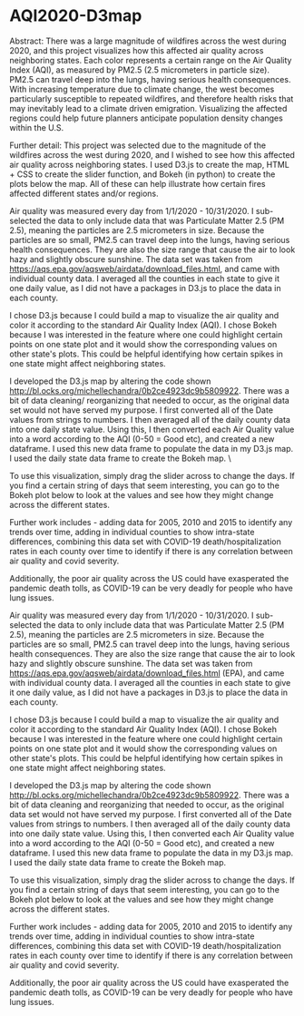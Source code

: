 # AQI2020-D3map

Abstract:
There was a large magnitude of wildfires across the west during 2020, and this project visualizes how this affected air quality across neighboring states. Each color represents a certain range on the Air Quality Index (AQI), as measured by PM2.5 (2.5 micrometers in particle size). PM2.5 can travel deep into the lungs, having serious health consequences. With increasing temperature due to climate change, the west becomes particularly susceptible to repeated wildfires, and therefore health risks that may inevitably lead to a climate driven emigration. Visualizing the affected regions could help future planners anticipate population density changes within the U.S.


Further detail:
This project was selected due to the magnitude of the wildfires across the west during 2020, and I wished to see how this affected air quality across neighboring states. I used D3.js to create the map, HTML + CSS to create the slider function, and Bokeh (in python) to create the plots below the map. All of these can help illustrate how certain fires affected different states and/or regions. 

Air quality was measured every day from 1/1/2020 - 10/31/2020. I sub-selected the data to only include data that was Particulate Matter 2.5 (PM 2.5), meaning the particles are 2.5 micrometers in size. Because the particles are so small, PM2.5 can travel deep into the lungs, having serious health consequences. They are also the size range that cause the air to look hazy and slightly obscure sunshine. The data set was taken from https://aqs.epa.gov/aqsweb/airdata/download_files.html, and came with individual county data. I averaged all the counties in each state to give it one daily value, as I did not have a packages in D3.js to place the data in each county. 

I chose D3.js because I could build a map to visualize the air quality and color it according to the standard Air Quality Index (AQI). I chose Bokeh because I was interested in the feature where one could highlight certain points on one state plot and it would show the corresponding values on other state's plots. This could be helpful identifying how certain spikes in one state might affect neighboring states.

I developed the D3.js map by altering the code shown http://bl.ocks.org/michellechandra/0b2ce4923dc9b5809922. There was a bit of data cleaning/ reorganizing that needed to occur, as the original data set would not have served my purpose. I first converted all of the Date values from strings to numbers. I then averaged all of the daily county data into one daily state value. Using this, I then converted each Air Quality value into a word according to the AQI (0-50 = Good etc), and created a new dataframe. I used this new data frame to populate the data in my D3.js map. I used the daily state data frame to create the Bokeh map. \

To use this visualization, simply drag the slider across to change the days. If you find a certain string of days that seem interesting, you can go to the Bokeh plot below to look at the values and see how they might change across the different states. 

Further work includes - adding data for 2005, 2010 and 2015 to identify any trends over time, adding in individual counties to show intra-state differences, combining this data set with COVID-19 death/hospitalization rates in each county over time to identify if there is any correlation between air quality and covid severity. 

Additionally, the poor air quality across the US could have exasperated the pandemic death tolls, as COVID-19 can be very deadly for people who have lung issues.

Air quality was measured every day from 1/1/2020 - 10/31/2020. I sub-selected the data to only include data that was Particulate Matter 2.5 (PM 2.5), meaning the particles are 2.5 micrometers in size. Because the particles are so small, PM2.5 can travel deep into the lungs, having serious health consequences. They are also the size range that cause the air to look hazy and slightly obscure sunshine. The data set was taken from https://aqs.epa.gov/aqsweb/airdata/download_files.html (EPA), and came with individual county data. I averaged all the counties in each state to give it one daily value, as I did not have a packages in D3.js to place the data in each county. 

I chose D3.js because I could build a map to visualize the air quality and color it according to the standard Air Quality Index (AQI). I chose Bokeh because I was interested in the feature where one could highlight certain points on one state plot and it would show the corresponding values on other state's plots. This could be helpful identifying how certain spikes in one state might affect neighboring states.

I developed the D3.js map by altering the code shown http://bl.ocks.org/michellechandra/0b2ce4923dc9b5809922. There was a bit of data cleaning and reorganizing that needed to occur, as the original data set would not have served my purpose. I first converted all of the Date values from strings to numbers. I then averaged all of the daily county data into one daily state value. Using this, I then converted each Air Quality value into a word according to the AQI (0-50 = Good etc), and created a new dataframe. I used this new data frame to populate the data in my D3.js map. I used the daily state data frame to create the Bokeh map. 

To use this visualization, simply drag the slider across to change the days. If you find a certain string of days that seem interesting, you can go to the Bokeh plot below to look at the values and see how they might change across the different states. 

Further work includes - adding data for 2005, 2010 and 2015 to identify any trends over time, adding in individual counties to show intra-state differences, combining this data set with COVID-19 death/hospitalization rates in each county over time to identify if there is any correlation between air quality and covid severity. 

Additionally, the poor air quality across the US could have exasperated the pandemic death tolls, as COVID-19 can be very deadly for people who have lung issues.

